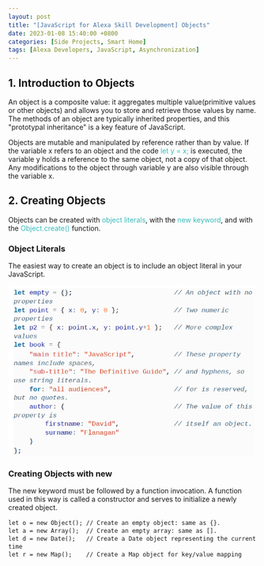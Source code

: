 ```yaml
---
layout: post
title: "[JavaScript for Alexa Skill Development] Objects"
date: 2023-01-08 15:40:00 +0800
categories: [Side Projects, Smart Home]
tags: [Alexa Developers, JavaScript, Asynchronization]
---
```


## 1. Introduction to Objects
An object is a composite value: it aggregates multiple value(primitive values or other objects) and allows you to store and retrieve those values by name. The methods of an object are typically inherited properties, and this "prototypal inheritance" is a key feature of JavaScript.

Objects are mutable and manipulated by reference rather than by value. If the variable x refers to an object and the code <span style="color:#3ababa">let y = x;</span> is executed, the variable y holds a reference to the same object, not a copy of that object. Any modifications to the object through variable y are also visible through the variable x.


## 2. Creating Objects
Objects can be created with <span style="color:#3ababa">object literals</span>, with the <span style="color:#3ababa">new keyword</span>, and with the <span style="color:#3ababa">Object.create()</span> function.

### Object Literals
The easiest way to create an object is to include an object literal in your JavaScript.

<img src="/assets/img/JavaScript/object_0.PNG" alt="promise example" width="500"/> 

### Creating Objects with new
The new keyword must be followed by a function invocation. A function used in this way is called a constructor and serves to initialize a newly created object.

```
let o = new Object(); // Create an empty object: same as {}.
let a = new Array();  // Create an empty array: same as [].
let d = new Date();   // Create a Date object representing the current time
let r = new Map();    // Create a Map object for key/value mapping
```


